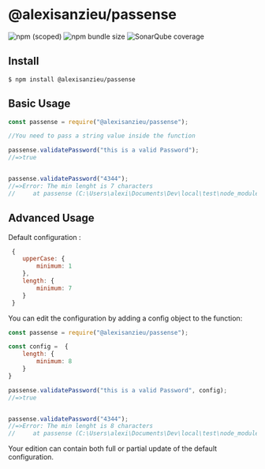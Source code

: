 # @alexisanzieu/passense

![npm (scoped)](https://img.shields.io/npm/v/@alexisanzieu/passense.svg)
![npm bundle size](https://img.shields.io/bundlephobia/min/@alexisanzieu/passense.svg)
![SonarQube coverage](https://img.shields.io/sonar/http/sonarcloud.io/alexissense_passense/coverage.svg)

## Install

```
$ npm install @alexisanzieu/passense
```

## Basic Usage

```js
const passense = require("@alexisanzieu/passense");

//You need to pass a string value inside the function

passense.validatePassword("this is a valid Password");
//=>true


passense.validatePassword("4344");
//=>Error: The min lenght is 7 characters
//     at passense (C:\Users\alexi\Documents\Dev\local\test\node_modules\@alexisanzieu\passense\lib\index.js:3:15)
```


## Advanced Usage

Default configuration :

```js
 {
    upperCase: {
        minimum: 1
    },
    length: {
        minimum: 7
    }
 }
```
You can edit the configuration by adding a config object to the function:
```js
const passense = require("@alexisanzieu/passense");

const config =  {
    length: {
        minimum: 8
    }
}

passense.validatePassword("this is a valid Password", config);
//=>true


passense.validatePassword("4344");
//=>Error: The min lenght is 8 characters
//     at passense (C:\Users\alexi\Documents\Dev\local\test\node_modules\@alexisanzieu\passense\lib\index.js:3:15)
```
Your edition can contain both full or partial update of the default configuration.
